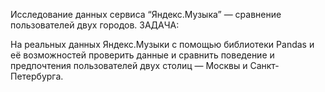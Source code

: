  Исследование данных сервиса “Яндекс.Музыка” — сравнение пользователей двух городов.
 ЗАДАЧА: 
 
На реальных данных Яндекс.Музыки c помощью библиотеки Pandas и её возможностей проверить данные и сравнить поведение и предпочтения пользователей двух столиц — Москвы и Санкт-Петербурга.
